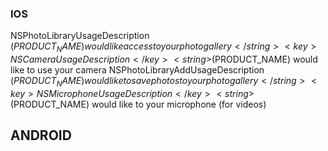 ### IOS

<key>NSPhotoLibraryUsageDescription</key>
<string>$(PRODUCT_NAME) would like access to your photo gallery</string>
    <key>NSCameraUsageDescription</key>
    <string>$(PRODUCT_NAME) would like to use your camera</string>
<key>NSPhotoLibraryAddUsageDescription</key>
<string>$(PRODUCT_NAME) would like to save photos to your photo gallery</string>
    <key>NSMicrophoneUsageDescription</key>
    <string>$(PRODUCT_NAME) would like to your microphone (for videos)</string>



## ANDROID

 <uses-permission android:name="android.permission.CAMERA" />
 <uses-permission android:name="android.permission.WRITE_EXTERNAL_STORAGE"/>
  <uses-permission android:name="android.permission.RECORD_AUDIO"/>
  <uses-permission android:name="android.permission.READ_EXTERNAL_STORAGE" />
